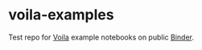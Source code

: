 # voila-examples

Test repo for [Voila](https://voila.readthedocs.io/en/stable/ ) example notebooks on public [Binder](binder.org).
